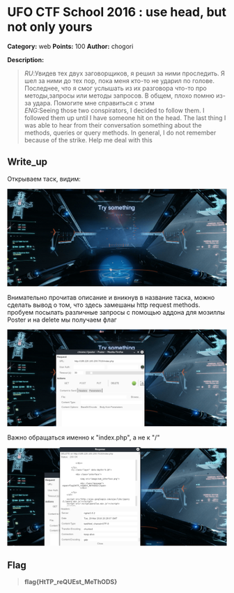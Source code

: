 # UFO CTF School 2016 : use head, but not only yours

**Category:** web **Points:** 100
**Author:** chogori 

**Description:**

> *RU*:Увидев тех двух заговорщиков, я решил за ними проследить. Я шел за ними до тех пор, пока меня кто-то не ударил по голове. Последнее, что я смог услышать из их разговора что-то про методы,запросы или методы запросов. В общем, плохо помню из-за удара. Помогите мне справиться с этим  
> *ENG*:Seeing those two conspirators, I decided to follow them. I followed them up until I have someone hit on the head. The last thing I was able to hear from their conversation something about the methods, queries or query methods. In general, I do not remember because of the strike. Help me deal with this

## Write_up

Открываем таск, видим:

![Screen_1.png](./img/Screen_1.png)

Внимательно прочитав описание и вникнув в название таска, можно сделать вывод о том, что здесь замешаны http request methods. пробуем посылать различные запросы с помощью аддона для мозиллы Poster и на delete мы получаем флаг

![Screen_2.png](./img/Screen_2.png)

Важно обращаться именно к "index.php", а не к "/"

![Screen_3.png](./img/Screen_3.png)


## Flag

> **flag{HtTP_reQUEst_MeThODS}**
